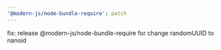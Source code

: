 ```yaml
---
'@modern-js/node-bundle-require': patch
---
```


fix: release @modern-js/node-bundle-require for change randomUUID to nanoid
